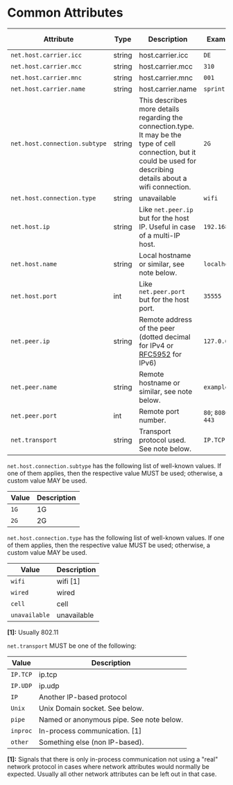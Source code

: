# Common Attributes

<!-- Re-generate TOC with `TODO: ADD cmd` -->
<!-- semconv network -->
| Attribute  | Type | Description  | Examples  | [Requirement Level](https://github.com/open-telemetry/opentelemetry-specification/blob/main/specification/common/attribute-requirement-level.md) |
|---|---|---|---|---|
| `net.host.carrier.icc` | string | host.carrier.icc | `DE` | `Recommended` |
| `net.host.carrier.mcc` | string | host.carrier.mcc | `310` | `Recommended` |
| `net.host.carrier.mnc` | string | host.carrier.mnc | `001` | `Recommended` |
| `net.host.carrier.name` | string | host.carrier.name | `sprint` | `Recommended` |
| `net.host.connection.subtype` | string | This describes more details regarding the connection.type. It may be the type of cell connection, but it could be used for describing details about a wifi connection. | `2G` | `Recommended` |
| `net.host.connection.type` | string | unavailable | `wifi` | `Recommended` |
| `net.host.ip` | string | Like `net.peer.ip` but for the host IP. Useful in case of a multi-IP host. | `192.168.0.1` | `Recommended` |
| `net.host.name` | string | Local hostname or similar, see note below. | `localhost` | `Recommended` |
| `net.host.port` | int | Like `net.peer.port` but for the host port. | `35555` | `Recommended` |
| `net.peer.ip` | string | Remote address of the peer (dotted decimal for IPv4 or [RFC5952](https://tools.ietf.org/html/rfc5952) for IPv6) | `127.0.0.1` | `Recommended` |
| `net.peer.name` | string | Remote hostname or similar, see note below. | `example.com` | `Recommended` |
| `net.peer.port` | int | Remote port number. | `80`; `8080`; `443` | `Recommended` |
| `net.transport` | string | Transport protocol used. See note below. | `IP.TCP` | `Recommended` |

`net.host.connection.subtype` has the following list of well-known values. If one of them applies, then the respective value MUST be used; otherwise, a custom value MAY be used.

| Value  | Description |
|---|---|
| `1G` | 1G |
| `2G` | 2G |

`net.host.connection.type` has the following list of well-known values. If one of them applies, then the respective value MUST be used; otherwise, a custom value MAY be used.

| Value  | Description |
|---|---|
| `wifi` | wifi [1] |
| `wired` | wired |
| `cell` | cell |
| `unavailable` | unavailable |

**[1]:** Usually 802.11

`net.transport` MUST be one of the following:

| Value  | Description |
|---|---|
| `IP.TCP` | ip.tcp |
| `IP.UDP` | ip.udp |
| `IP` | Another IP-based protocol |
| `Unix` | Unix Domain socket. See below. |
| `pipe` | Named or anonymous pipe. See note below. |
| `inproc` | In-process communication. [1] |
| `other` | Something else (non IP-based). |

**[1]:** Signals that there is only in-process communication not using a "real" network protocol in cases where network attributes would normally be expected. Usually all other network attributes can be left out in that case.
<!-- endsemconv -->
